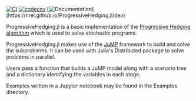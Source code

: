[![CI](https://github.com/NREL/ProgressiveHedging.jl/workflows/CI/badge.svg)](https://github.com/NREL/ProgressiveHedging.jl/workflows/master-tests.yml)
[![codecov](https://codecov.io/gh/NREL/ProgressiveHedging.jl/branch/master/graph/badge.svg?token=U9LUA882IM)](https://codecov.io/gh/NREL/ProgressiveHedging.jl)
[![Documentation](https://github.com/NREL/ProgressiveHedging.jl/workflows/Documentation/badge.svg?)](https://nrel.github.io/ProgressiveHedging.jl/dev)

ProgressiveHedging.jl is a basic implementation of the [Progressive Hedging algorithm](https://pdfs.semanticscholar.org/4ab8/028748c89b226fd46cf9f45de88218779572.pdf) which is used to solve stochastic programs.

ProgressiveHedging.jl makes use of the [JuMP](https://github.com/JuliaOpt/JuMP.jl) framework to build and solve the subproblems.  It can be used with Julia's Distributed package to solve problems in parallel.

Users pass a function that builds a JuMP model along with a scenario tree and a dictionary identifying the variables in each stage.

Examples written in a Jupyter notebook may be found in the Examples directory.
